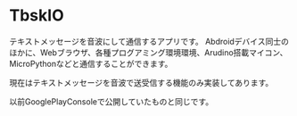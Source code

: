 # TbskIO

テキストメッセージを音波にして通信するアプリです。
Abdroidデバイス同士のほかに、Webブラウザ、各種プログアミング環境環境、Arudino搭載マイコン、MicroPythonなどと通信することができます。

現在はテキストメッセージを音波で送受信する機能のみ実装してあります。

以前GooglePlayConsoleで公開していたものと同じです。
